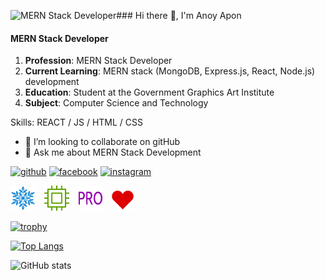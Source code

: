 


![MERN Stack Developer](https://scontent.fdac68-2.fna.fbcdn.net/v/t39.30808-6/441329311_3861217924112862_2871738082458120951_n.jpg?_nc_cat=102&ccb=1-7&_nc_sid=a5f93a&_nc_eui2=AeHyfncYocPvMwT201oqd53Sf_63hMWojvN__reExaiO81X8ww-jgeoCsd_KuPG7OxNBEjnnMRQ5fR-4q5hUW9iG&_nc_ohc=L_id59v6ffcQ7kNvgEJWAlP&_nc_zt=23&_nc_ht=scontent.fdac68-2.fna&oh=00_AYBWs2ldsObYhvz2Ta4JU8waKlTswqgeQkSTFAOPvOxi_w&oe=66DAA6CD)### Hi there 👋, I'm Anoy Apon
#### MERN Stack Developer




1. **Profession**: MERN Stack Developer
2. **Current Learning**: MERN stack (MongoDB, Express.js, React, Node.js) development
3. **Education**: Student at the Government Graphics Art Institute
4. **Subject**: Computer Science and Technology

Skills:  REACT / JS / HTML / CSS

- 👯 I’m looking to collaborate on gitHub 
- 💬 Ask me about MERN Stack Development 


[<img src='https://cdn.jsdelivr.net/npm/simple-icons@3.0.1/icons/github.svg' alt='github' height='40'>](https://github.com/aponanoy)  [<img src='https://cdn.jsdelivr.net/npm/simple-icons@3.0.1/icons/facebook.svg' alt='facebook' height='40'>](https://www.facebook.com/anoy.apon)  [<img src='https://cdn.jsdelivr.net/npm/simple-icons@3.0.1/icons/instagram.svg' alt='instagram' height='40'>](https://www.instagram.com/anoyapon/)  

<a href='https://archiveprogram.github.com/'><img src='https://raw.githubusercontent.com/acervenky/animated-github-badges/master/assets/acbadge.gif' width='40' height='40'></a> <a href='https://docs.github.com/en/developers'><img src='https://raw.githubusercontent.com/acervenky/animated-github-badges/master/assets/devbadge.gif' width='40' height='40'></a> <a href='https://github.com/pricing'><img src='https://raw.githubusercontent.com/acervenky/animated-github-badges/master/assets/pro.gif' width='40' height='40'></a> <a href='https://docs.github.com/en/github/supporting-the-open-source-community-with-github-sponsors'><img src='https://raw.githubusercontent.com/acervenky/animated-github-badges/master/assets/sponsorbadge.gif' width='35' height='35'></a> 

[![trophy](https://github-profile-trophy.vercel.app/?username=aponanoy)](https://github.com/ryo-ma/github-profile-trophy)

[![Top Langs](https://github-readme-stats.vercel.app/api/top-langs/?username=aponanoy)](https://github.com/anuraghazra/github-readme-stats)

![GitHub stats](https://github-readme-stats.vercel.app/api?username=aponanoy&show_icons=true)  

